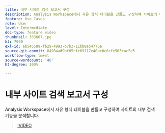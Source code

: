 ```yaml
---
title: 내부 사이트 검색 보고서 구성
description: Analysis Workspace에서 자유 형식 테이블을 만들고 구성하여 사이트의 내부 검색 기능을 분석합니다.
feature: Use Cases
role: User
level: Intermediate
doc-type: feature video
thumbnail: 333607.jpg
kt: 7999
exl-id: 6b545589-fb29-4993-b7b3-11bb8eb4775a
source-git-commit: 84984ad9bf65cfc69117e40ac0e0cfe503cac5e5
workflow-type: tm+mt
source-wordcount: '46'
ht-degree: 100%

---
```


# 내부 사이트 검색 보고서 구성

Analysis Workspace에서 자유 형식 테이블을 만들고 구성하여 사이트의 내부 검색 기능을 분석합니다.

>[!VIDEO](https://video.tv.adobe.com/v/3413474/?quality=12&learn=on&captions=kor)
